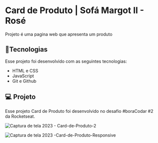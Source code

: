 <h1 aling="center">Card de Produto | Sofá Margot II - Rosé</h1>

<p aling="center">
Projeto é uma pagina web que apresenta um produto</p>

## 🚀Tecnologias

Esse projeto foi desenvolvido com as seguintes tecnologias:

- HTML e CSS
- JavaScript 
- Git e Github
  
## 💻 Projeto

Esse projeto Card de Produto foi desenvolvido no desafio #boraCodar #2 da Rocketseat.


<p aling="center" alt="Projeto card de produto>

  ![Captura de tela - Card-de-produto-1](https://user-images.githubusercontent.com/82782692/213458630-bf226189-060c-42cd-a6c9-ebd940b34eca.png)

![Captura de tela 2023 - Card-de-Produto-2](https://user-images.githubusercontent.com/82782692/213458625-30b13517-0398-4e97-b48a-3a28b44bf047.png)

![Captura de tela 2023 -Card-de-Produto-Responsive](https://user-images.githubusercontent.com/82782692/213458633-e160da73-3d7f-4f9f-b4ed-49c6689b55ac.png)

</p>



